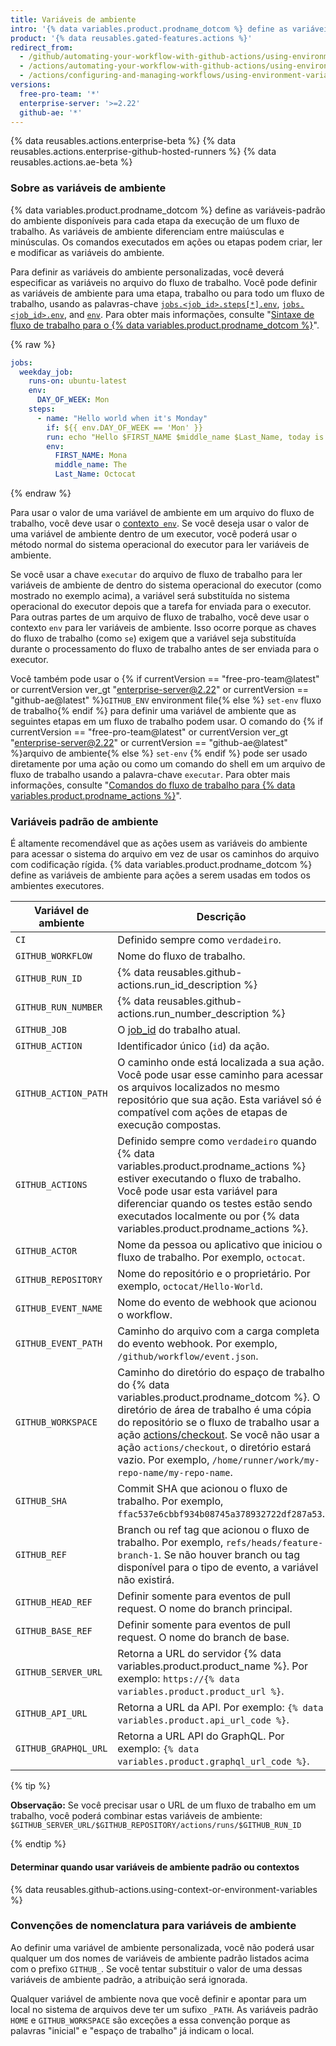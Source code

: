 ```yaml
---
title: Variáveis de ambiente
intro: '{% data variables.product.prodname_dotcom %} define as variáveis do ambiente para cada execução do fluxo de trabalho {% data variables.product.prodname_actions %}. Você também pode definir variáveis de ambiente personalizadas no seu arquivo do fluxo de trabalho.'
product: '{% data reusables.gated-features.actions %}'
redirect_from:
  - /github/automating-your-workflow-with-github-actions/using-environment-variables
  - /actions/automating-your-workflow-with-github-actions/using-environment-variables
  - /actions/configuring-and-managing-workflows/using-environment-variables
versions:
  free-pro-team: '*'
  enterprise-server: '>=2.22'
  github-ae: '*'
---
```


{% data reusables.actions.enterprise-beta %}
{% data reusables.actions.enterprise-github-hosted-runners %}
{% data reusables.actions.ae-beta %}

### Sobre as variáveis de ambiente

{% data variables.product.prodname_dotcom %} define as variáveis-padrão do ambiente disponíveis para cada etapa da execução de um fluxo de trabalho. As variáveis de ambiente diferenciam entre maiúsculas e minúsculas. Os comandos executados em ações ou etapas podem criar, ler e modificar as variáveis do ambiente.

Para definir as variáveis do ambiente personalizadas, você deverá especificar as variáveis no arquivo do fluxo de trabalho. Você pode definir as variáveis de ambiente para uma etapa, trabalho ou para todo um fluxo de trabalho, usando as palavras-chave [`jobs.<job_id>.steps[*].env`](/github/automating-your-workflow-with-github-actions/workflow-syntax-for-github-actions#jobsjob_idstepsenv), [`jobs.<job_id>.env`](/github/automating-your-workflow-with-github-actions/workflow-syntax-for-github-actions#jobsjob_idenv), and [`env`](/github/automating-your-workflow-with-github-actions/workflow-syntax-for-github-actions#env). Para obter mais informações, consulte "[Sintaxe de fluxo de trabalho para o {% data variables.product.prodname_dotcom %}](/articles/workflow-syntax-for-github-actions/#jobsjob_idstepsenv)".

{% raw %}
```yaml
jobs:
  weekday_job:
    runs-on: ubuntu-latest
    env:
      DAY_OF_WEEK: Mon
    steps:
      - name: "Hello world when it's Monday"
        if: ${{ env.DAY_OF_WEEK == 'Mon' }}
        run: echo "Hello $FIRST_NAME $middle_name $Last_Name, today is Monday!"
        env:
          FIRST_NAME: Mona
          middle_name: The
          Last_Name: Octocat
```
{% endraw %}

Para usar o valor de uma variável de ambiente em um arquivo do fluxo de trabalho, você deve usar o [contexto` env`](/actions/reference/context-and-expression-syntax-for-github-actions#env-context). Se você deseja usar o valor de uma variável de ambiente dentro de um executor, você poderá usar o método normal do sistema operacional do executor para ler variáveis de ambiente.

Se você usar a chave `executar` do arquivo de fluxo de trabalho para ler variáveis de ambiente de dentro do sistema operacional do executor (como mostrado no exemplo acima), a variável será substituída no sistema operacional do executor depois que a tarefa for enviada para o executor. Para outras partes de um arquivo de fluxo de trabalho, você deve usar o contexto `env` para ler variáveis de ambiente. Isso ocorre porque as chaves do fluxo de trabalho (como `se`) exigem que a variável seja substituída durante o processamento do fluxo de trabalho antes de ser enviada para o executor.

Você também pode usar o {% if currentVersion == "free-pro-team@latest" or currentVersion ver_gt "enterprise-server@2.22" or currentVersion == "github-ae@latest" %}`GITHUB_ENV` environment file{% else %} `set-env` fluxo de trabalho{% endif %} para definir uma variável de ambiente que as seguintes etapas em um fluxo de trabalho podem usar. O comando do {% if currentVersion == "free-pro-team@latest" or currentVersion ver_gt "enterprise-server@2.22" or currentVersion == "github-ae@latest" %}arquivo de ambiente{% else %} `set-env` {% endif %} pode ser usado diretamente por uma ação ou como um comando do shell em um arquivo de fluxo de trabalho usando a palavra-chave `executar`. Para obter mais informações, consulte "[Comandos do fluxo de trabalho para {% data variables.product.prodname_actions %}](/actions/reference/workflow-commands-for-github-actions/#setting-an-environment-variable)".

### Variáveis padrão de ambiente

É altamente recomendável que as ações usem as variáveis do ambiente para acessar o sistema do arquivo em vez de usar os caminhos do arquivo com codificação rígida. {% data variables.product.prodname_dotcom %} define as variáveis de ambiente para ações a serem usadas em todos os ambientes executores.

| Variável de ambiente | Descrição                                                                                                                                                                                                                                                                                                                                                                            |
| -------------------- | ------------------------------------------------------------------------------------------------------------------------------------------------------------------------------------------------------------------------------------------------------------------------------------------------------------------------------------------------------------------------------------ |
| `CI`                 | Definido sempre como `verdadeiro`.                                                                                                                                                                                                                                                                                                                                                   |
| `GITHUB_WORKFLOW`    | Nome do fluxo de trabalho.                                                                                                                                                                                                                                                                                                                                                           |
| `GITHUB_RUN_ID`      | {% data reusables.github-actions.run_id_description %}
| `GITHUB_RUN_NUMBER`  | {% data reusables.github-actions.run_number_description %}
| `GITHUB_JOB`         | O [job_id](/actions/reference/workflow-syntax-for-github-actions#jobsjob_id) do trabalho atual.                                                                                                                                                                                                                                                                                      |
| `GITHUB_ACTION`      | Identificador único (`id`) da ação.                                                                                                                                                                                                                                                                                                                                                  |
| `GITHUB_ACTION_PATH` | O caminho onde está localizada a sua ação. Você pode usar esse caminho para acessar os arquivos localizados no mesmo repositório que sua ação. Esta variável só é compatível com ações de etapas de execução compostas.                                                                                                                                                              |
| `GITHUB_ACTIONS`     | Definido sempre como `verdadeiro` quando {% data variables.product.prodname_actions %} estiver executando o fluxo de trabalho. Você pode usar esta variável para diferenciar quando os testes estão sendo executados localmente ou por {% data variables.product.prodname_actions %}.                                                                                              |
| `GITHUB_ACTOR`       | Nome da pessoa ou aplicativo que iniciou o fluxo de trabalho. Por exemplo, `octocat`.                                                                                                                                                                                                                                                                                                |
| `GITHUB_REPOSITORY`  | Nome do repositório e o proprietário. Por exemplo, `octocat/Hello-World`.                                                                                                                                                                                                                                                                                                            |
| `GITHUB_EVENT_NAME`  | Nome do evento de webhook que acionou o workflow.                                                                                                                                                                                                                                                                                                                                    |
| `GITHUB_EVENT_PATH`  | Caminho do arquivo com a carga completa do evento webhook. Por exemplo, `/github/workflow/event.json`.                                                                                                                                                                                                                                                                               |
| `GITHUB_WORKSPACE`   | Caminho do diretório do espaço de trabalho do {% data variables.product.prodname_dotcom %}. O diretório de área de trabalho é uma cópia do repositório se o fluxo de trabalho usar a ação [actions/checkout](https://github.com/actions/checkout). Se você não usar a ação `actions/checkout`, o diretório estará vazio. Por exemplo, `/home/runner/work/my-repo-name/my-repo-name`. |
| `GITHUB_SHA`         | Commit SHA que acionou o fluxo de trabalho. Por exemplo, `ffac537e6cbbf934b08745a378932722df287a53`.                                                                                                                                                                                                                                                                                 |
| `GITHUB_REF`         | Branch ou ref tag que acionou o fluxo de trabalho. Por exemplo, `refs/heads/feature-branch-1`. Se não houver branch ou tag disponível para o tipo de evento, a variável não existirá.                                                                                                                                                                                                |
| `GITHUB_HEAD_REF`    | Definir somente para eventos de pull request. O nome do branch principal.                                                                                                                                                                                                                                                                                                            |
| `GITHUB_BASE_REF`    | Definir somente para eventos de pull request. O nome do branch de base.                                                                                                                                                                                                                                                                                                              |
| `GITHUB_SERVER_URL`  | Retorna a URL do servidor {% data variables.product.product_name %}. Por exemplo: `https://{% data variables.product.product_url %}`.                                                                                                                                                                                                                                                |
| `GITHUB_API_URL`     | Retorna a URL da API. Por exemplo: `{% data variables.product.api_url_code %}`.                                                                                                                                                                                                                                                                                                      |
| `GITHUB_GRAPHQL_URL` | Retorna a URL API do GraphQL. Por exemplo: `{% data variables.product.graphql_url_code %}`.                                                                                                                                                                                                                                                                                          |

{% tip %}

**Observação:** Se você precisar usar o URL de um fluxo de trabalho em um trabalho, você poderá combinar estas variáveis de ambiente: `$GITHUB_SERVER_URL/$GITHUB_REPOSITORY/actions/runs/$GITHUB_RUN_ID`

{% endtip %}

#### Determinar quando usar variáveis de ambiente padrão ou contextos

{% data reusables.github-actions.using-context-or-environment-variables %}

### Convenções de nomenclatura para variáveis de ambiente

Ao definir uma variável de ambiente personalizada, você não poderá usar qualquer um dos nomes de variáveis de ambiente padrão listados acima com o prefixo `GITHUB_`. Se você tentar substituir o valor de uma dessas variáveis de ambiente padrão, a atribuição será ignorada.

Qualquer variável de ambiente nova que você definir e apontar para um local no sistema de arquivos deve ter um sufixo `_PATH`. As variáveis padrão `HOME` e `GITHUB_WORKSPACE` são exceções a essa convenção porque as palavras "inicial" e "espaço de trabalho" já indicam o local.

